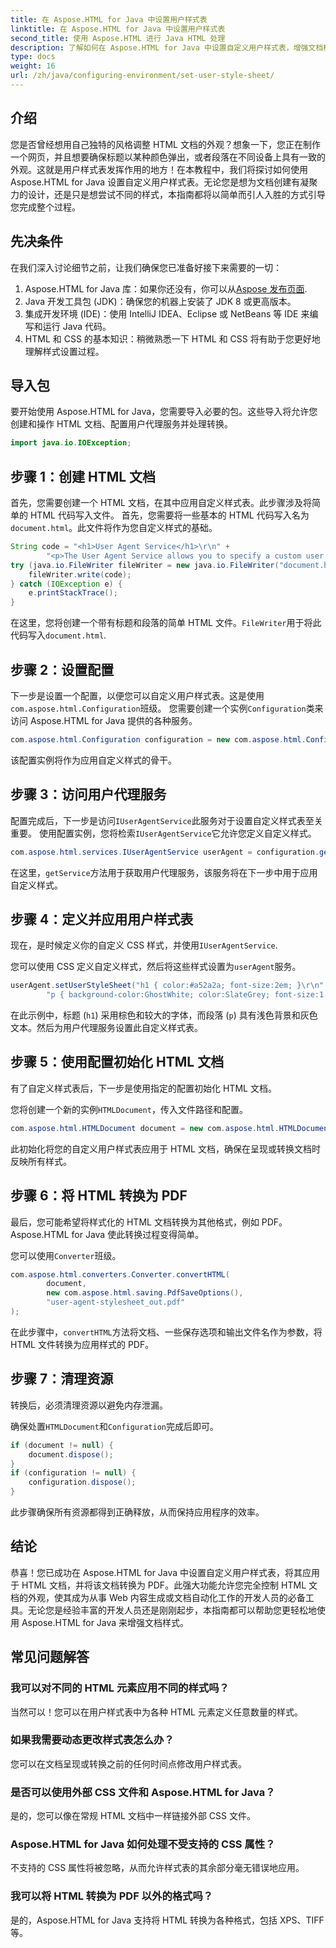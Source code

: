```yaml
---
title: 在 Aspose.HTML for Java 中设置用户样式表
linktitle: 在 Aspose.HTML for Java 中设置用户样式表
second_title: 使用 Aspose.HTML 进行 Java HTML 处理
description: 了解如何在 Aspose.HTML for Java 中设置自定义用户样式表，增强文档样式并轻松将 HTML 转换为 PDF。
type: docs
weight: 16
url: /zh/java/configuring-environment/set-user-style-sheet/
---
```

## 介绍
您是否曾经想用自己独特的风格调整 HTML 文档的外观？想象一下，您正在制作一个网页，并且想要确保标题以某种颜色弹出，或者段落在不同设备上具有一致的外观。这就是用户样式表发挥作用的地方！在本教程中，我们将探讨如何使用 Aspose.HTML for Java 设置自定义用户样式表。无论您是想为文档创建有凝聚力的设计，还是只是想尝试不同的样式，本指南都将以简单而引人入胜的方式引导您完成整个过程。
## 先决条件
在我们深入讨论细节之前，让我们确保您已准备好接下来需要的一切：
1.  Aspose.HTML for Java 库：如果你还没有，你可以从[Aspose 发布页面](https://releases.aspose.com/html/java/).
2. Java 开发工具包 (JDK)：确保您的机器上安装了 JDK 8 或更高版本。
3. 集成开发环境 (IDE)：使用 IntelliJ IDEA、Eclipse 或 NetBeans 等 IDE 来编写和运行 Java 代码。
4. HTML 和 CSS 的基本知识：稍微熟悉一下 HTML 和 CSS 将有助于您更好地理解样式设置过程。

## 导入包
要开始使用 Aspose.HTML for Java，您需要导入必要的包。这些导入将允许您创建和操作 HTML 文档、配置用户代理服务并处理转换。
```java
import java.io.IOException;
```
## 步骤 1：创建 HTML 文档
首先，您需要创建一个 HTML 文档，在其中应用自定义样式表。此步骤涉及将简单的 HTML 代码写入文件。
首先，您需要将一些基本的 HTML 代码写入名为`document.html`。此文件将作为您自定义样式的基础。
```java
String code = "<h1>User Agent Service</h1>\r\n" +
        "<p>The User Agent Service allows you to specify a custom user stylesheet, a primary character set for the document, language, and fonts settings.</p>\r\n";
try (java.io.FileWriter fileWriter = new java.io.FileWriter("document.html")) {
    fileWriter.write(code);
} catch (IOException e) {
    e.printStackTrace();
}
```
在这里，您将创建一个带有标题和段落的简单 HTML 文件。`FileWriter`用于将此代码写入`document.html`.
## 步骤 2：设置配置
下一步是设置一个配置，以便您可以自定义用户样式表。这是使用`com.aspose.html.Configuration`班级。
您需要创建一个实例`Configuration`类来访问 Aspose.HTML for Java 提供的各种服务。
```java
com.aspose.html.Configuration configuration = new com.aspose.html.Configuration();
```
该配置实例将作为应用自定义样式的骨干。
## 步骤 3：访问用户代理服务
配置完成后，下一步是访问`IUserAgentService`此服务对于设置自定义样式表至关重要。
使用配置实例，您将检索`IUserAgentService`它允许您定义自定义样式。
```java
com.aspose.html.services.IUserAgentService userAgent = configuration.getService(com.aspose.html.services.IUserAgentService.class);
```
在这里，`getService`方法用于获取用户代理服务，该服务将在下一步中用于应用自定义样式。
## 步骤 4：定义并应用用户样式表
现在，是时候定义你的自定义 CSS 样式，并使用`IUserAgentService`.

您可以使用 CSS 定义自定义样式，然后将这些样式设置为`userAgent`服务。
```java
userAgent.setUserStyleSheet("h1 { color:#a52a2a; font-size:2em; }\r\n" +
        "p { background-color:GhostWhite; color:SlateGrey; font-size:1.2em; }\r\n");
```
在此示例中，标题 (`h1`) 采用棕色和较大的字体，而段落 (`p`) 具有浅色背景和灰色文本。然后为用户代理服务设置此自定义样式表。
## 步骤 5：使用配置初始化 HTML 文档
有了自定义样式表后，下一步是使用指定的配置初始化 HTML 文档。

您将创建一个新的实例`HTMLDocument`，传入文件路径和配置。
```java
com.aspose.html.HTMLDocument document = new com.aspose.html.HTMLDocument("document.html", configuration);
```
此初始化将您的自定义用户样式表应用于 HTML 文档，确保在呈现或转换文档时反映所有样式。
## 步骤 6：将 HTML 转换为 PDF
最后，您可能希望将样式化的 HTML 文档转换为其他格式，例如 PDF。Aspose.HTML for Java 使此转换过程变得简单。

您可以使用`Converter`班级。
```java
com.aspose.html.converters.Converter.convertHTML(
        document,
        new com.aspose.html.saving.PdfSaveOptions(),
        "user-agent-stylesheet_out.pdf"
);
```
在此步骤中，`convertHTML`方法将文档、一些保存选项和输出文件名作为参数，将 HTML 文件转换为应用样式的 PDF。
## 步骤 7：清理资源
转换后，必须清理资源以避免内存泄漏。

确保处置`HTMLDocument`和`Configuration`完成后即可。
```java
if (document != null) {
    document.dispose();
}
if (configuration != null) {
    configuration.dispose();
}
```
此步骤确保所有资源都得到正确释放，从而保持应用程序的效率。

## 结论
恭喜！您已成功在 Aspose.HTML for Java 中设置自定义用户样式表，将其应用于 HTML 文档，并将该文档转换为 PDF。此强大功能允许您完全控制 HTML 文档的外观，使其成为从事 Web 内容生成或文档自动化工作的开发人员的必备工具。无论您是经验丰富的开发人员还是刚刚起步，本指南都可以帮助您更轻松地使用 Aspose.HTML for Java 来增强文档样式。
## 常见问题解答
### 我可以对不同的 HTML 元素应用不同的样式吗？  
当然可以！您可以在用户样式表中为各种 HTML 元素定义任意数量的样式。
### 如果我需要动态更改样式表怎么办？  
您可以在文档呈现或转换之前的任何时间点修改用户样式表。
### 是否可以使用外部 CSS 文件和 Aspose.HTML for Java？  
是的，您可以像在常规 HTML 文档中一样链接外部 CSS 文件。
### Aspose.HTML for Java 如何处理不受支持的 CSS 属性？  
不支持的 CSS 属性将被忽略，从而允许样式表的其余部分毫无错误地应用。
### 我可以将 HTML 转换为 PDF 以外的格式吗？  
是的，Aspose.HTML for Java 支持将 HTML 转换为各种格式，包括 XPS、TIFF 等。